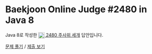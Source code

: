 # Baekjoon Online Judge #2480 in Java 8
Java 8로 작성한 [<img src="https://static.solved.ac/tier_small/2.svg" height="20" align="center">
2480 주사위 세개](https://www.acmicpc.net/problem/2480) 답안입니다.

[문제 풀기](https://www.acmicpc.net/problem/2480) /
[제출 보기](https://www.acmicpc.net/source/87234213)
